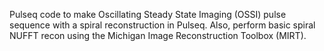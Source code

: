 Pulseq code to make Oscillating Steady State Imaging (OSSI) pulse sequence with a spiral reconstruction in Pulseq.
Also, perform basic spiral NUFFT recon using the Michigan Image Reconstruction Toolbox (MIRT).
